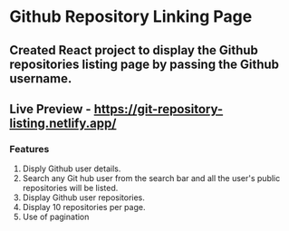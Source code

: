 # Github Repository Linking Page

## Created React project to display the Github repositories listing page by passing the Github username.

## Live Preview - https://git-repository-listing.netlify.app/

### Features
1. Disply Github user details.
2. Search any Git hub user from the search bar and all the user's public repositories will be listed.
3. Display Github user repositories.
4. Display 10 repositories per page.
5. Use of pagination

